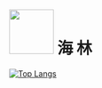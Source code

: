 # <img src="https://gifdb.com/images/high/leaves-dance-along-the-wind-5qvyhia18alj159w.webp" width="80" height="80">     海 林

[![Top Langs](https://github-readme-stats.vercel.app/api/top-langs/?username=HFHL&layout=compact)](https://github.com/HFHL/github-readme-stats)


